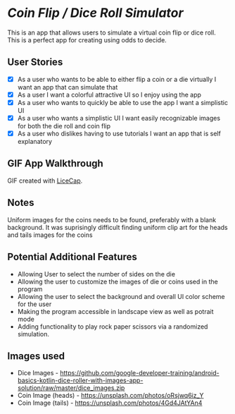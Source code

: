 # *Coin Flip / Dice Roll Simulator*
This is an app that allows users to simulate a virtual coin flip or dice roll.
This is a perfect app for creating using odds to decide.




## User Stories
* [X] As a user who wants to be able to either flip a coin or a die virtually I want an app that can simulate that
* [X] As a user I want a colorful attractive UI so I enjoy using the app
* [X] As a user who wants to quickly be able to use the app I want a simplistic UI
* [X] As a user who wants a simplistic UI I want easily recognizable images for both the die roll and coin flip
* [X] As a user who dislikes having to use tutorials I want an app that is self explanatory

## GIF App Walkthrough
GIF created with [LiceCap](http://www.cockos.com/licecap/).


## Notes
Uniform images for the coins needs to be found, preferably with a blank background.
It was suprisingly difficult finding uniform clip art for the heads and tails images for the coins

## Potential Additional Features
- Allowing User to select the number of sides on the die
- Allowing the user to customize the images of die or coins used in the program
- Allowing the user to select the background and overall UI color scheme for the user
- Making the program accessible in landscape view as well as potrait mode
- Adding functionality to play rock paper scissors via a randomized simulation.

## Images used
- Dice Images - https://github.com/google-developer-training/android-basics-kotlin-dice-roller-with-images-app-solution/raw/master/dice_images.zip
- Coin Image (heads) - https://unsplash.com/photos/oRsjwq6iz_Y
- Coin Image (tails) - https://unsplash.com/photos/4Gd4JAtYAn4
